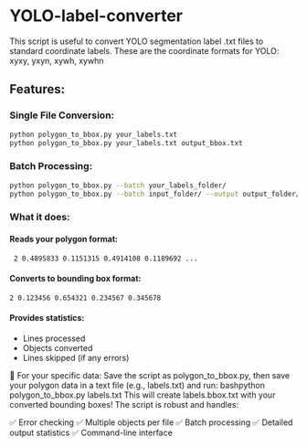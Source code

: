 # YOLO-label-converter
This script is useful to convert YOLO segmentation label .txt files to standard coordinate labels. These are the coordinate formats for YOLO: xyxy, yxyn, xywh, xywhn

## Features:

### Single File Conversion:
```bash
python polygon_to_bbox.py your_labels.txt
python polygon_to_bbox.py your_labels.txt output_bbox.txt
```

### Batch Processing:
```bash
python polygon_to_bbox.py --batch your_labels_folder/
python polygon_to_bbox.py --batch input_folder/ --output output_folder/
```

### What it does:

#### Reads your polygon format:
``` 2 0.4895833 0.1151315 0.4914108 0.1189692 ...```

#### Converts to bounding box format:
``` 2 0.123456 0.654321 0.234567 0.345678 ```

#### Provides statistics:
- Lines processed
- Objects converted
- Lines skipped (if any errors)



🎯 For your specific data:
Save the script as polygon_to_bbox.py, then save your polygon data in a text file (e.g., labels.txt) and run:
bashpython polygon_to_bbox.py labels.txt
This will create labels.bbox.txt with your converted bounding boxes!
The script is robust and handles:

✅ Error checking
✅ Multiple objects per file
✅ Batch processing
✅ Detailed output statistics
✅ Command-line interface